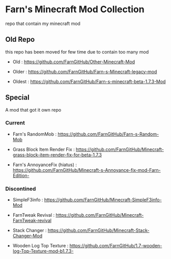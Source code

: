# Farn's Minecraft Mod Collection
repo that contain my minecraft mod

## Old Repo
this repo has been moved for few time due to contain too many mod

- Old : https://github.com/FarnGitHub/Other-Minecraft-Mod

- Older : https://github.com/FarnGitHub/Farn-s-Minecraft-legacy-mod

- Oldest : https://github.com/FarnGitHub/Farn-s-minecraft-beta-1.7.3-Mod

## Special
A mod that got it own repo

### Current

- Farn's RandomMob : https://github.com/FarnGitHub/Farn-s-Random-Mob

- Grass Block Item Render Fix : https://github.com/FarnGitHub/Minecraft-grass-block-item-render-fix-for-beta-1.7.3

- Farn's AnnoyanceFix (hiatus) : https://github.com/FarnGitHub/Minecraft-s-Annoyance-fix-mod-Farn-Edition-

### Discontined

- SimpleF3info : https://github.com/FarnGitHub/Minecraft-SimpleF3info-Mod

- FarnTweak Revival : https://github.com/FarnGitHub/Minecraft-FarnTweak-revival

- Stack Changer : https://github.com/FarnGitHub/Minecraft-Stack-Changer-Mod

- Wooden Log Top Texture : https://github.com/FarnGitHub/1.7-wooden-log-Top-Texture-mod-b1.7.3-




